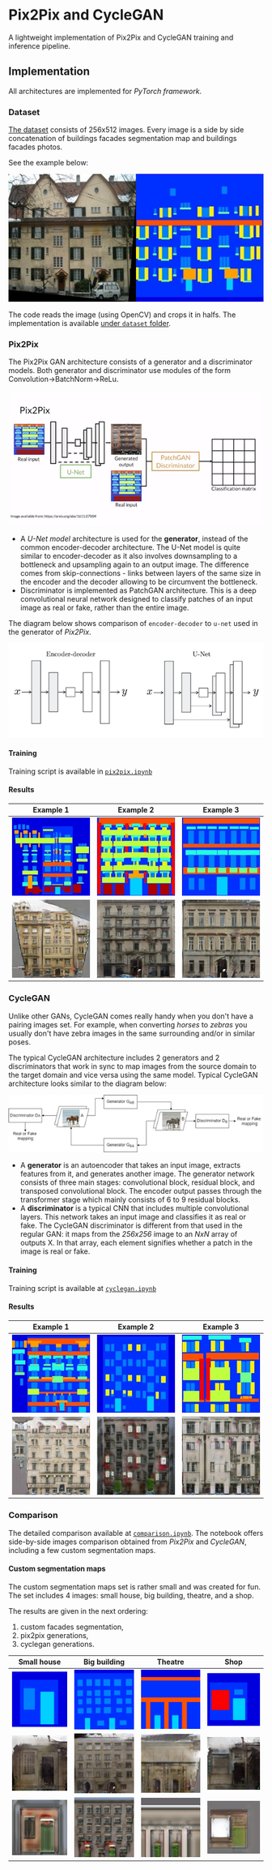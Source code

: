 # Pix2Pix and CycleGAN

A lightweight implementation of Pix2Pix and CycleGAN training and inference pipeline.

## Implementation

All architectures are implemented for _PyTorch framework_.

### Dataset

[The dataset](http://efrosgans.eecs.berkeley.edu/pix2pix/datasets/facades.tar.gz) consists of 256x512 images. 
Every image is a side by side concatenation of buildings facades segmentation map and buildings facades photos.

See the example below:

![Dataset Image Example](./images/dataset_example.jpg)

The code reads the image (using OpenCV) and crops it in halfs. 
The implementation is available [under `dataset` folder](./dataset/facades_dataset.py).

### Pix2Pix

The Pix2Pix GAN architecture consists of a generator and a discriminator models.
Both generator and discriminator use modules of the form Convolution->BatchNorm->ReLu.

![Pix2Pix Architecture](./images/pix2pix_architecture.jpg)

- A _U-Net model_ architecture is used for the **generator**, instead of the common encoder-decoder architecture.
The U-Net model is quite similar to encoder-decoder as it also involves downsampling to a bottleneck and upsampling again to an output image.
The difference comes from skip-connections - links between layers of the same size in the encoder and the decoder allowing to be circumvent the bottleneck.
- Discriminator is implemented as PatchGAN architecture. This is a deep convolutional neural network designed to classify patches of an input image as real or fake,
rather than the entire image.

The diagram below shows comparison of `encoder-decoder` to `u-net` used in the generator of _Pix2Pix_.

![Encoder-Decoder vs. U-Net](./images/encdec-vs-unet.png)

#### Training

Training script is available in [`pix2pix.ipynb`](./pix2pix.ipynb)

#### Results

| Example 1                                | Example 2                                 | Example 3                            |
|--------------------------------------------|----------------------------------------------|------------------------------------|
| ![Example 1](./images/labels_002.jpg) | ![Example 2](./images/labels_004.jpg) | ![Example 3](./images/labels_009.jpg) |
| ![Example 1](./images/pix2pix_002.jpg) | ![Example 2](./images/pix2pix_004.jpg) | ![Example 3](./images/pix2pix_009.jpg) |

### CycleGAN

Unlike other GANs, CycleGAN comes really handy when you don't have a pairing images set.
For example, when converting _horses_ to _zebras_ you usually don't have zebra images in the same surrounding and/or in similar poses. 

The typical CycleGAN architecture includes 2 generators and 2 discriminators that work 
in sync to map images from the source domain to the target domain and vice versa using the same model.
Typical CycleGAN architecture looks similar to the diagram below:

![CycleGAN Architecture](./images/cyclegan_architecture.webp)

- A **generator** is an autoencoder that takes an input image, extracts features from it, and generates another image. 
The generator network consists of three main stages: convolutional block, residual block, and transposed convolutional block.
The encoder output passes through the transformer stage which mainly consists of 6 to 9 residual blocks. 
- A **discriminator** is a typical CNN that includes multiple convolutional layers. This network takes an input 
image and classifies it as real or fake. The CycleGAN discriminator is different from that used in the regular GAN: 
it maps from the _256x256_ image to an _NxN_ array of outputs X. In that array, each element signifies whether a patch in the image is real or fake. 


#### Training

Training script is available at [`cyclegan.ipynb`](./cyclegan.ipynb)

#### Results

| Example 1                                | Example 2                                 | Example 3                            |
|--------------------------------------------|----------------------------------------------|------------------------------------|
| ![Example 1](./images/labels_001.jpg) | ![Example 2](./images/labels_007.jpg) | ![Example 3](./images/labels_008.jpg) |
| ![Example 1](./images/cyclegan_001.jpg) | ![Example 2](./images/cyclegan_007.jpg) | ![Example 3](./images/cyclegan_008.jpg) |

### Comparison

The detailed comparison available at [`comparison.ipynb`](./comparison.ipynb). The notebook offers 
side-by-side images comparison obtained from _Pix2Pix_ and _CycleGAN_, including a few custom segmentation maps.

#### Custom segmentation maps

The custom segmentation maps set is rather small and was created for fun. 
The set includes 4 images: small house, big building, theatre, and a shop.

The results are given in the next ordering: 

1. custom facades segmentation, 
2. pix2pix generations, 
3. cyclegan generations.


| Small house                                | Big building                                 | Theatre                            | Shop                         |
|--------------------------------------------|----------------------------------------------|------------------------------------|------------------------------|
| ![Small house](./examples/small_house.png) | ![Big building](./examples/big_building.png) | ![Theatre](./examples/theatre.png) | ![Shop](./examples/shop.png) |
| ![Small house](./images/pix2pix_small_house.jpg) | ![Big building](./images/pix2pix_big_building.jpg) | ![Theatre](./images/pix2pix_theatre.jpg) | ![Shop](./images/pix2pix_shop.jpg) |
| ![Small house](./images/cyclegan_small_house.jpg) | ![Big building](./images/cyclegan_big_building.jpg) | ![Theatre](./images/cyclegan_theatre.jpg) | ![Shop](./images/cyclegan_shop.jpg) |


